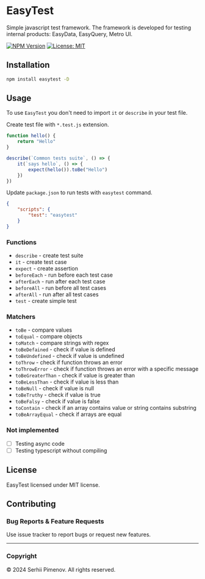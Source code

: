 # EasyTest

Simple javascript test framework. The framework is developed for testing internal products: EasyData, EasyQuery, Metro UI.

[![NPM Version](https://img.shields.io/npm/v/easytest)](https://www.npmjs.com/package/easytest)
[![License: MIT](https://img.shields.io/badge/License-MIT-blue.svg?color=7852a9)](https://opensource.org/licenses/MIT)

## Installation

```bash
npm install easytest -D
```

## Usage

To use `EasyTest` you don't need to import `it` or `describe` in your test file.


Create test file with `*.test.js` extension.
```javascript
function hello() {
    return "Hello"
}

describe(`Common tests suite`, () => {
    it(`says hello`, () => {
        expect(hello()).toBe("Hello")
    })
})
```

Update `package.json` to run tests with `easytest` command.
```json
{
    "scripts": {
        "test": "easytest"
    }
}
```

### Functions
- `describe` - create test suite
- `it` - create test case
- `expect` - create assertion
- `beforeEach` - run before each test case
- `afterEach` - run after each test case
- `beforeAll` - run before all test cases
- `afterAll` - run after all test cases
- `test` - create simple test

### Matchers
- `toBe` - compare values
- `toEqual` - compare objects
- `toMatch` - compare strings with regex
- `toBeDefained` - check if value is defined
- `toBeUndefined` - check if value is undefined
- `toThrow` - check if function throws an error
- `toThrowError` - check if function throws an error with a specific message
- `toBeGreaterThan` - check if value is greater than
- `toBeLessThan` - check if value is less than
- `toBeNull` - check if value is null
- `toBeTruthy` - check if value is true
- `toBeFalsy` - check if value is false
- `toContain` - check if an array contains value or string contains substring
- `toBeArrayEqual` - check if arrays are equal

### Not implemented
- [ ] Testing async code
- [ ] Testing typescript without compiling

## License
EasyTest licensed under MIT license.

## Contributing

### Bug Reports & Feature Requests
Use issue tracker to report bugs or request new features.

---
### Copyright
© 2024 Serhii Pimenov. All rights reserved.
